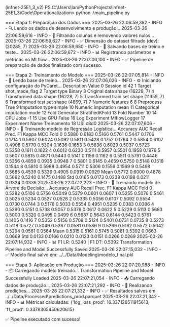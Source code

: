 (infnet-25E1_3_v2) PS C:\Users\Ian\PythonProjects\infnet-25E1_3\Code\Operationalization> python .\main_pipeline.py

=== Etapa 1: Preparação dos Dados ===
2025-03-26 22:06:59,382 - INFO - 🔍 Lendo os dados de desenvolvimento e produção...
2025-03-26 22:06:59,616 - INFO - 🧹 Filtrando colunas e removendo valores nulos...
2025-03-26 22:06:59,627 - INFO - ✅ Dimensão do dataset filtrado (dev): (20285, 7)
2025-03-26 22:06:59,650 - INFO - 💾 Salvando bases de treino e teste...
2025-03-26 22:06:59,672 - INFO - 📊 Registrando parâmetros e métricas no MLflow...
2025-03-26 22:07:00,100 - INFO - ✅ Pipeline de preparação de dados finalizado com sucesso.

=== Etapa 2: Treinamento do Modelo ===
2025-03-26 22:07:05,814 - INFO - 📆 Lendo base de treino...
2025-03-26 22:07:06,026 - INFO - ⚙️ Iniciando configuração do PyCaret...
                    Description            Value
0                    Session id               42
1                        Target   shot_made_flag
2                   Target type           Binary
3           Original data shape       (16228, 7)
4        Transformed data shape       (16228, 7)
5   Transformed train set shape       (11359, 7)
6    Transformed test set shape        (4869, 7)
7              Numeric features                6
8                    Preprocess             True
9               Imputation type           simple
10           Numeric imputation             mean
11       Categorical imputation             mode
12               Fold Generator  StratifiedKFold
13                  Fold Number               10
14                     CPU Jobs               -1
15                      Use GPU            False
16               Log Experiment     MlflowLogger
17              Experiment Name      Treinamento
18                          USI             c8d0
2025-03-26 22:07:07,606 - INFO - 🤖 Treinando modelo de Regressão Logística...
      Accuracy     AUC  Recall   Prec.      F1   Kappa     MCC
Fold
0       0.5880  0.6183  0.5166  0.5761  0.5447  0.1706  0.1714
1       0.5907  0.6024  0.5092  0.5811  0.5428  0.1752  0.1764
2       0.5854  0.6107  0.4908  0.5770  0.5304  0.1636  0.1653
3       0.5836  0.6029  0.5037  0.5723  0.5358  0.1611  0.1622
4       0.6012  0.6230  0.5111  0.5957  0.5501  0.1958  0.1976
5       0.5607  0.5815  0.4871  0.5443  0.5141  0.1156  0.1162
6       0.5511  0.5791  0.4446  0.5356  0.4859  0.0935  0.0948
7       0.5801  0.6145  0.4659  0.5750  0.5148  0.1518  0.1544
8       0.5810  0.5988  0.4954  0.5711  0.5306  0.1556  0.1569
9       0.5498  0.5685  0.4539  0.5336  0.4905  0.0919  0.0929
Mean    0.5772  0.6000  0.4878  0.5662  0.5240  0.1475  0.1488
Std     0.0165  0.0173  0.0238  0.0198  0.0211  0.0334  0.0336
2025-03-26 22:07:12,223 - INFO - 🌳 Treinando modelo de Árvore de Decisão...
      Accuracy     AUC  Recall   Prec.      F1   Kappa     MCC
Fold
0       0.5282  0.5106  0.5756  0.5049  0.5379  0.0601  0.0607
1       0.5255  0.5076  0.5461  0.5025  0.5234  0.0527  0.0528
2       0.5335  0.5056  0.6107  0.5092  0.5554  0.0730  0.0744
3       0.5176  0.5033  0.5554  0.4951  0.5235  0.0383  0.0386
4       0.5290  0.5151  0.5738  0.5057  0.5376  0.0617  0.0622
5       0.5229  0.5113  0.5683  0.5000  0.5320  0.0495  0.0499
6       0.5687  0.5643  0.6144  0.5423  0.5761  0.1405  0.1416
7       0.5352  0.5156  0.5709  0.5124  0.5401  0.0731  0.0735
8       0.5273  0.5118  0.5727  0.5049  0.5367  0.0581  0.0586
9       0.5269  0.5162  0.5572  0.5042  0.5294  0.0561  0.0564
Mean    0.5315  0.5161  0.5745  0.5081  0.5392  0.0663  0.0669
Std     0.0133  0.0166  0.0210  0.0123  0.0151  0.0266  0.0269
2025-03-26 22:07:14,932 - INFO - 📊 F1 LR: 0.5240 | F1 DT: 0.5392
Transformation Pipeline and Model Successfully Saved
2025-03-26 22:07:15,032 - INFO - ✅ Modelo final salvo em: ../../Data/Modeling\modelo_final.pkl

=== Etapa 3: Aplicação em Produção ===
2025-03-26 22:07:20,988 - INFO - 📦 Carregando modelo treinado...
Transformation Pipeline and Model Successfully Loaded
2025-03-26 22:07:21,054 - INFO - 📥 Carregando dados de produção...
2025-03-26 22:07:21,292 - INFO - 🔮 Realizando predições...
2025-03-26 22:07:21,332 - INFO - ✅ Resultados salvos em ../../Data/Processed\predictions_prod.parquet
2025-03-26 22:07:21,342 - INFO - 📊 Métricas calculadas: {'log_loss_prod': 16.337126511915613, 'f1_prod': 0.3378305450620615}

✅ Pipeline executado com sucesso!